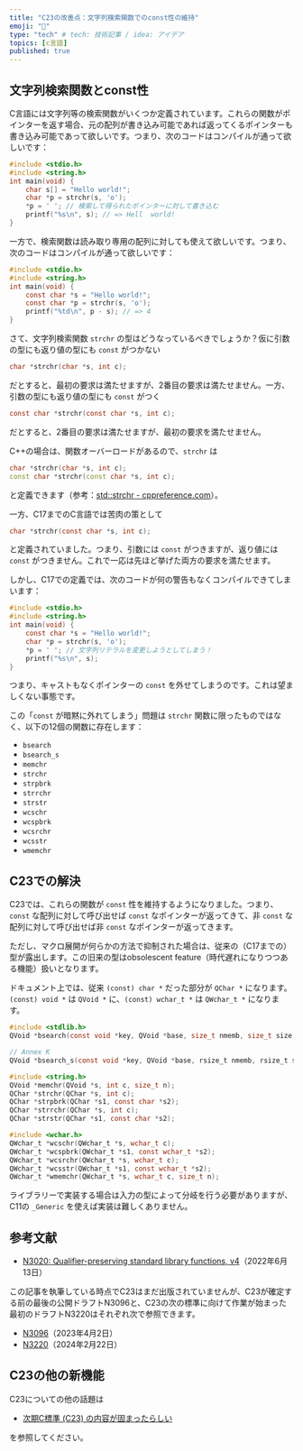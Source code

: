 ```yaml
---
title: "C23の改善点：文字列検索関数でのconst性の維持"
emoji: "🦔"
type: "tech" # tech: 技術記事 / idea: アイデア
topics: [c言語]
published: true
---
```


## 文字列検索関数とconst性

C言語には文字列等の検索関数がいくつか定義されています。これらの関数がポインターを返す場合、元の配列が書き込み可能であれば返ってくるポインターも書き込み可能であって欲しいです。つまり、次のコードはコンパイルが通って欲しいです：

```c
#include <stdio.h>
#include <string.h>
int main(void) {
    char s[] = "Hello world!";
    char *p = strchr(s, 'o');
    *p = ' '; // 検索して得られたポインターに対して書き込む
    printf("%s\n", s); // => Hell  world!
}
```

一方で、検索関数は読み取り専用の配列に対しても使えて欲しいです。つまり、次のコードはコンパイルが通って欲しいです：

```c
#include <stdio.h>
#include <string.h>
int main(void) {
    const char *s = "Hello world!";
    const char *p = strchr(s, 'o');
    printf("%td\n", p - s); // => 4
}
```

さて、文字列検索関数 `strchr` の型はどうなっているべきでしょうか？仮に引数の型にも返り値の型にも `const` がつかない

```c
char *strchr(char *s, int c);
```

だとすると、最初の要求は満たせますが、2番目の要求は満たせません。一方、引数の型にも返り値の型にも `const` がつく

```c
const char *strchr(const char *s, int c);
```

だとすると、2番目の要求は満たせますが、最初の要求を満たせません。

C++の場合は、関数オーバーロードがあるので、`strchr` は

```cpp
char *strchr(char *s, int c);
const char *strchr(const char *s, int c);
```

と定義できます（参考：[std::strchr - cppreference.com](https://en.cppreference.com/w/cpp/string/byte/strchr)）。

一方、C17までのC言語では苦肉の策として

```c
char *strchr(const char *s, int c);
```

と定義されていました。つまり、引数には `const` がつきますが、返り値には `const` がつきません。これで一応は先ほど挙げた両方の要求を満たせます。

しかし、C17での定義では、次のコードが何の警告もなくコンパイルできてしまいます：

```c
#include <stdio.h>
#include <string.h>
int main(void) {
    const char *s = "Hello world!";
    char *p = strchr(s, 'o');
    *p = ' '; // 文字列リテラルを変更しようとしてしまう！
    printf("%s\n", s);
}
```

つまり、キャストもなくポインターの `const` を外せてしまうのです。これは望ましくない事態です。

この「`const` が暗黙に外れてしまう」問題は `strchr` 関数に限ったものではなく、以下の12個の関数に存在します：

* `bsearch`
* `bsearch_s`
* `memchr`
* `strchr`
* `strpbrk`
* `strrchr`
* `strstr`
* `wcschr`
* `wcspbrk`
* `wcsrchr`
* `wcsstr`
* `wmemchr`

## C23での解決

C23では、これらの関数が `const` 性を維持するようになりました。つまり、`const` な配列に対して呼び出せば `const` なポインターが返ってきて、非 `const` な配列に対して呼び出せば非 `const` なポインターが返ってきます。

ただし、マクロ展開が何らかの方法で抑制された場合は、従来の（C17までの）型が露出します。この旧来の型はobsolescent feature（時代遅れになりつつある機能）扱いとなります。

ドキュメント上では、従来 `(const) char *` だった部分が `QChar *` になります。`(const) void *` は `QVoid *` に、`(const) wchar_t *` は `QWchar_t *` になります。

```c
#include <stdlib.h>
QVoid *bsearch(const void *key, QVoid *base, size_t nmemb, size_t size, int (*compar)(const void *, const void *));

// Annex K
QVoid *bsearch_s(const void *key, QVoid *base, rsize_t nmemb, rsize_t size, int (*compar)(const void *k, const void *y, void *context), void *context);
```

```c
#include <string.h>
QVoid *memchr(QVoid *s, int c, size_t n);
QChar *strchr(QChar *s, int c);
QChar *strpbrk(QChar *s1, const char *s2);
QChar *strrchr(QChar *s, int c);
QChar *strstr(QChar *s1, const char *s2);
```

```c
#include <wchar.h>
QWchar_t *wcschr(QWchar_t *s, wchar_t c);
QWchar_t *wcspbrk(QWchar_t *s1, const wchar_t *s2);
QWchar_t *wcsrchr(QWchar_t *s, wchar_t c);
QWchar_t *wcsstr(QWchar_t *s1, const wchar_t *s2);
QWchar_t *wmemchr(QWchar_t *s, wchar_t c, size_t n);
```

ライブラリーで実装する場合は入力の型によって分岐を行う必要がありますが、C11の `_Generic` を使えば実装は難しくありません。

## 参考文献

* [N3020: Qualifier-preserving standard library functions, v4](https://www.open-std.org/jtc1/sc22/wg14/www/docs/n3020.pdf)（2022年6月13日）

この記事を執筆している時点でC23はまだ出版されていませんが、C23が確定する前の最後の公開ドラフトN3096と、C23の次の標準に向けて作業が始まった最初のドラフトN3220はそれぞれ次で参照できます。

* [N3096](https://www.open-std.org/jtc1/sc22/wg14/www/docs/n3096.pdf)（2023年4月2日）
* [N3220](https://www.open-std.org/jtc1/sc22/wg14/www/docs/n3220.pdf)（2024年2月22日）

## C23の他の新機能

C23についての他の話題は

* [次期C標準 (C23) の内容が固まったらしい](next-c-language)

を参照してください。
